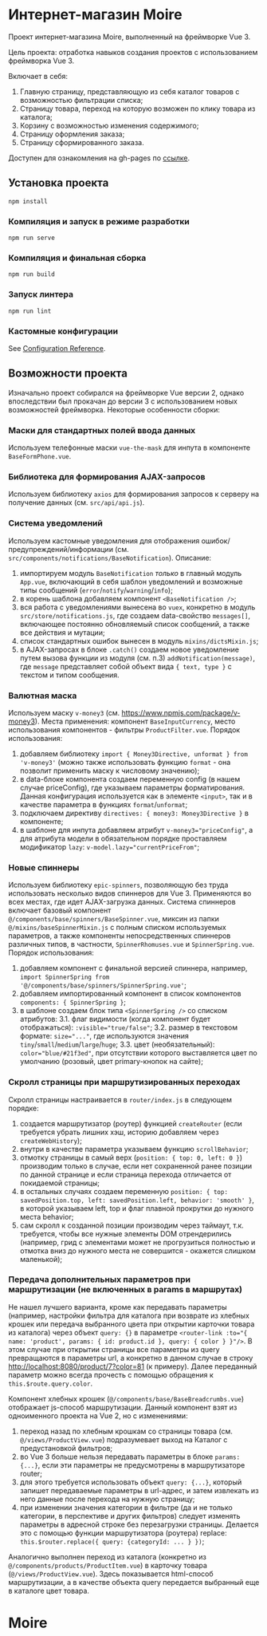 # Интернет-магазин Moire

Проект интернет-магазина Moire, выполненный на фреймворке Vue 3.

Цель проекта: отработка навыков создания проектов с использованием фреймворка Vue 3.

Включает в себя:

1. Главную страницу, представляющую из себя каталог товаров с возможностью фильтрации списка;
2. Страницу товара, переход на которую возможен по клику товара из каталога;
3. Корзину с возможностью изменения содержимого;
4. Страницу оформления заказа;
5. Страницу сформированного заказа.

Доступен для ознакомления на gh-pages по [ссылке](https://ishuvaloff.github.io/Moire-Vue-3/#/).

## Установка проекта

`npm install`

### Компиляция и запуск в режиме разработки

`npm run serve`

### Компиляция и финальная сборка

`npm run build`

### Запуск линтера

`npm run lint`

### Кастомные конфигурации

See [Configuration Reference](https://cli.vuejs.org/config/).

## Возможности проекта

Изначально проект собирался на фреймворке Vue версии 2, однако впоследствии был прокачан до версии 3 с использованием новых возможностей фреймворка. Некоторые особенности сборки:

### Маски для стандартных полей ввода данных

Используем телефонные маски `vue-the-mask` для инпута в компоненте `BaseFormPhone.vue`.

### Библиотека для формирования AJAX-запросов

Используем библиотеку `axios` для формирования запросов к серверу на получение данных (см. `src/api/api.js`).

### Система уведомлений

Используем кастомные уведомления для отображения ошибок/предупреждений/информации (см. `src/components/notifications/BaseNotification`). Описание:

1. импортируем модуль `BaseNotification` *только* в главный модуль `App.vue`, включающий в себя шаблон уведомлений и возможные типы сообщений (`error`/`notify`/`warning`/`info`);
2. в корень шаблона добавляем компонент `<BaseNotification />`;
3. вся работа с уведомлениями вынесена во `vuex`, конкретно в модуль `src/store/notifications.js`, где создаем data-свойство `messages[]`, включающее постоянно обновляемый список сообщений, а также все действия и мутации;
4. список стандартных ошибок вынесен в модуль `mixins/dictsMixin.js`;
5. в AJAX-запросах в блоке `.catch()` создаем новое уведомление путем вызова функции из модуля (см. п.3) `addNotification(message)`, где `message` представляет собой объект вида `{ text, type }` с текстом и типом сообщения.

### Валютная маска

Используем маску `v-money3` (см. <https://www.npmjs.com/package/v-money3>). Места применения: компонент `BaseInputCurrency`, место использования компонентов - фильтры `ProductFilter.vue`. Порядок использования:

1. добавляем библиотеку `import { Money3Directive, unformat } from 'v-money3'` (можно также использовать функцию `format` - она позволит применить маску к числовому значению);
2. в data-блоке компонента создаем переменную config (в нашем случае priceConfig), где указываем параметры форматирования. Данная конфигурация используется как в элементе `<input>`, так и в качестве параметра в функциях `format`/`unformat`;
3. подключаем директиву `directives: { money3: Money3Directive }` в компоненте;
4. в шаблоне для инпута добавляем атрибут `v-money3="priceConfig"`, а для атрибута модели в обязательном порядке проставляем модификатор `lazy`: `v-model.lazy="currentPriceFrom"`;

### Новые спиннеры

Используем библиотеку `epic-spinners`, позволяющую без труда использовать несколько видов спиннеров для Vue 3. Применяются во всех местах, где идет AJAX-загрузка данных. Система спиннеров включает базовый компонент `@/components/base/spinners/BaseSpinner.vue`, миксин из папки `@/mixins/baseSpinnerMixin.js` с полным списком используемых параметров, а также компоненты непосредственных спиннеров различных типов, в частности, `SpinnerRhomuses.vue` и `SpinnerSpring.vue`. Порядок использования:

1. добавляем компонент с финальной версией спиннера, например, `import SpinnerSpring from '@/components/base/spinners/SpinnerSpring.vue'`;
2. добавляем импортированный компонент в список компонентов `components: { SpinnerSpring }`;
3. в шаблоне создаем блок типа `<SpinnerSpring />` со списком атрибутов:
  3.1. флаг видимости (когда компонент будет отображаться): `:visible="true/false"`;
  3.2. размер в текстовом формате: `size="..."`, где используются значения `tiny`/`small`/`medium`/`large`/`huge`;
  3.3. цвет (необязательный): `color="blue/#21f3ed"`, при отсутствии которого выставляется цвет по умолчанию (розовый, цвет primary-кнопок на сайте);

### Скролл страницы при маршрутизированных переходах

Скролл страницы настраивается в `router/index.js` в следующем порядке:

1. создается маршрутизатор (роутер) функцией `createRouter` (если требуется убрать лишних хэш, историю добавляем через `createWebHistory`);
2. внутри в качестве параметра указываем функцию `scrollBehavior`;
3. отмотку страницы в самый верх (`position: { top: 0, left: 0 }`) производим только в случае, если нет сохраненной ранее позиции по данной странице и если страница перехода отличается от покидаемой страницы;
4. в остальных случаях создаем переменную `position: { top: savedPosition.top, left: savedPosition.left, behavior: 'smooth' }`, в которой указываем left, top и флаг плавной прокрутки до нужного места behavior;
5. сам скролл к созданной позиции производим через таймаут, т.к. требуется, чтобы все нужные элементы DOM отрендерились (например, грид с элементами может не прогрузиться полностью и отмотка вниз до нужного места не совершится - окажется слишком маленькой);

### Передача дополнительных параметров при маршрутизации (не включенных в params в маршрутах)

Не нашел лучшего варианта, кроме как передавать параметры (например, настройки фильтра для каталога при возврате из хлебных крошек или передача выбранного цвета при открытии карточки товара из каталога) через объект `query: {}` в параметре `<router-link :to="{ name: 'product', params: { id: product.id }, query: { color } }"/>`. В этом случае при открытии страницы все параметры из query превращаются в параметры url, а конкретно в данном случае в строку <http://localhost:8080/product/7?color=81> (к примеру). Далее переданный параметр можно всегда прочесть с помощью обращения к `this.$route.query.color`.

Компонент хлебных крошек (`@/components/base/BaseBreadcrumbs.vue`) отображает js-способ маршрутизации. Данный компонент взят из одноименного проекта на Vue 2, но с изменениями:

1. переход назад по хлебным крошкам со страницы товара (см. `@/views/ProductView.vue`) подразумевает выход на Каталог с предустановкой фильтров;
2. во Vue 3 больше нельзя передавать параметры в блоке `params: {...}`, если эти параметры не предусмотрены в маршрутизаторе router;
3. для этого требуется использовать объект `query: {...}`, который запишет передаваемые параметры в url-адрес, и затем извлекать из него данные после перехода на нужную страницу;
4. при изменении значения категории в фильтре (да и не только категории, в перспективе и других фильтров) следует изменять параметры в адресной строке без перезагрузки страницы. Делается это с помощью функции маршрутизатора (роутера) replace: `this.$router.replace({ query: {categoryId: ... } })`;

Аналогично выполнен переход из каталога (конкретно из `@/components/products/ProductItem.vue`) в карточку товара (`@/views/ProductView.vue`). Здесь показывается html-способ маршрутизации, а в качестве объекта query передается выбранный еще в каталоге цвет товара.
# Moire
